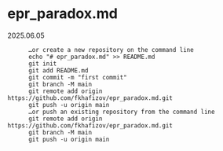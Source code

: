 # epr_paradox.md
2025.06.05

          …or create a new repository on the command line
          echo "# epr_paradox.md" >> README.md
          git init
          git add README.md
          git commit -m "first commit"
          git branch -M main
          git remote add origin https://github.com/fkhafizov/epr_paradox.md.git
          git push -u origin main
          …or push an existing repository from the command line
          git remote add origin https://github.com/fkhafizov/epr_paradox.md.git
          git branch -M main
          git push -u origin main
